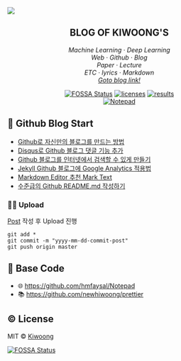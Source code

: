 <p align="center">

![](images/main.gif)  

</p>

<h2 align="center">BLOG OF KIWOONG'S</h2>

<p align="center">
  <em>
    Machine Learning
    · Deep Learning
  </em>
  <br />
  <em>
    Web
    · Github
    · Blog
  </em>
  <br />
  <em>
    Paper
    · Lecture
  </em>
  <br />
  <em>
    ETC
    · lyrics
    · Markdown
  </em>
  <br />
  <em>
    <a href="https://newhiwoong.github.io">
      Goto blog link!
    </a>
  </em>
</p>

<p align="center">
  <a href="https://app.fossa.io/projects/git%2Bgithub.com%2Fnewhiwoong%2Fnewhiwoong.github.io?ref=badge_shield">
    <img alt="FOSSA Status" src="https://app.fossa.io/api/projects/git%2Bgithub.com%2Fnewhiwoong%2Fnewhiwoong.github.io.svg?type=shield"></a>
  <a href="https://opensource.org/licenses/MIT">
    <img alt="licenses" src="https://img.shields.io/badge/licenses-MIT-red.svg"></a>
  <a href="https://newhiwoong.github.io">
    <img alt="results" src="https://img.shields.io/badge/results-Web-blue.svg"></a>
  <br/>
  <a href="https://github.com/hmfaysal/Notepad">
    <img alt="Notepad" src="https://img.shields.io/badge/Notepad-Github%20%20-lightgrey.svg?style=popout&logo=appveyor"></a>
</p>

## 📖 Github Blog Start
-  [Github로 자신만의 블로그를 만드는 방법](https://newhiwoong.github.io/webdevelopment/%EB%B8%94%EB%A1%9C%EA%B7%B8-%EC%A0%9C%EC%9E%91%EB%B2%95)
-  [Disqus로 Github 블로그 댓글 기능 추가](https://newhiwoong.github.io/webdevelopment/Disqus%EB%A1%9C-Github-%EB%B8%94%EB%A1%9C%EA%B7%B8-%EB%8C%93%EA%B8%80-%EA%B8%B0%EB%8A%A5-%EC%B6%94%EA%B0%80)
-  [Github 블로그를 인터넷에서 검색할 수 있게 만들기](https://newhiwoong.github.io/webdevelopment/Github-%EB%B8%94%EB%A1%9C%EA%B7%B8%EB%A5%BC-%EA%B2%80%EC%83%89-%EA%B0%80%EB%8A%A5%ED%95%98%EA%B2%8C-%EB%A7%8C%EB%93%A4%EA%B8%B0)
-  [Jekyll Github 블로그에 Google Analytics 적용법](https://newhiwoong.github.io/webdevelopment/%EB%B8%94%EB%A1%9C%EA%B7%B8%EC%97%90-Google-Analytics-%EC%A0%81%EC%9A%A9%EB%B2%95)
-  [Markdown Editor 추천 Mark Text](https://newhiwoong.github.io/%EA%B8%B0%ED%83%80%20%EC%A0%95%EB%B3%B4%20%EA%B3%B5%EC%9C%A0/Markdown-Editor-%EC%B6%94%EC%B2%9C-Mark-Text)
-  [수준급의 Github README.md 작성하기](https://newhiwoong.github.io/%EA%B8%B0%ED%83%80%20%EC%A0%95%EB%B3%B4%20%EA%B3%B5%EC%9C%A0/%EC%88%98%EC%A4%80%EA%B8%89%EC%9D%98-Github-README.md-%EC%9E%91%EC%84%B1%ED%95%98%EA%B8%B0)

### 👨‍💻 Upload
[Post](https://github.com/newhiwoong/newhiwoong.github.io/tree/master/_posts) 작성 후 Upload 진행  
```
git add *
git commit -m "yyyy-mm-dd-commit-post"
git push origin master
```

## 💫 Base Code 
- 🌐 https://github.com/hmfaysal/Notepad  
- 📚 https://github.com/newhiwoong/prettier

## ©️ License
MIT © [Kiwoong](https://newhiwoong.github.io/)

[![FOSSA Status](https://app.fossa.io/api/projects/git%2Bgithub.com%2Fnewhiwoong%2Fnewhiwoong.github.io.svg?type=large)](https://app.fossa.io/projects/git%2Bgithub.com%2Fnewhiwoong%2Fnewhiwoong.github.io?ref=badge_large)

